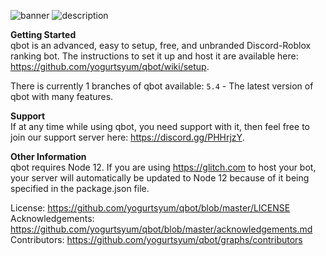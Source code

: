 ![banner](https://i.gyazo.com/d1e27498ee65b42783f302aaeddf29b2.png)
![description](https://i.gyazo.com/0926bf0ae23fb20f4449b6d5445fc4d8.png)

**Getting Started**  
qbot is an advanced, easy to setup, free, and unbranded Discord-Roblox ranking bot. The instructions to set it up and host it are available here: https://github.com/yogurtsyum/qbot/wiki/setup.

There is currently 1 branches of qbot available: 
`5.4` - The latest version of qbot with many features.

**Support**  
If at any time while using qbot, you need support with it, then feel free to join our support server here: https://discord.gg/PHHrjzY.

**Other Information**  
qbot requires Node 12. If you are using https://glitch.com to host your bot, your server will automatically be updated to Node 12 because of it being specified in the package.json file.

License: https://github.com/yogurtsyum/qbot/blob/master/LICENSE
Acknowledgements: https://github.com/yogurtsyum/qbot/blob/master/acknowledgements.md
Contributors: https://github.com/yogurtsyum/qbot/graphs/contributors
